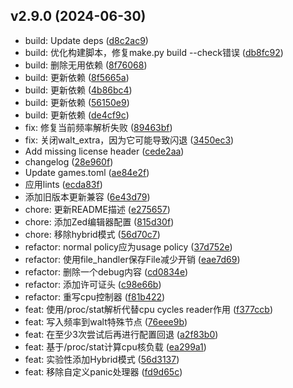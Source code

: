 ## v2.9.0 (2024-06-30)

* build: Update deps ([d8c2ac9](https://github.com/shadow3aaa/fas-rs/commit/d8c2ac9))
* build: 优化构建脚本，修复make.py build --check错误 ([db8fc92](https://github.com/shadow3aaa/fas-rs/commit/db8fc92))
* build: 删除无用依赖 ([8f76068](https://github.com/shadow3aaa/fas-rs/commit/8f76068))
* build: 更新依赖 ([8f5665a](https://github.com/shadow3aaa/fas-rs/commit/8f5665a))
* build: 更新依赖 ([4b86bc4](https://github.com/shadow3aaa/fas-rs/commit/4b86bc4))
* build: 更新依赖 ([56150e9](https://github.com/shadow3aaa/fas-rs/commit/56150e9))
* build: 更新依赖 ([de4cf9c](https://github.com/shadow3aaa/fas-rs/commit/de4cf9c))
* fix: 修复当前频率解析失败 ([89463bf](https://github.com/shadow3aaa/fas-rs/commit/89463bf))
* fix: 关闭walt_extra，因为它可能导致闪退 ([3450ec3](https://github.com/shadow3aaa/fas-rs/commit/3450ec3))
* Add missing license header ([cede2aa](https://github.com/shadow3aaa/fas-rs/commit/cede2aa))
* changelog ([28e960f](https://github.com/shadow3aaa/fas-rs/commit/28e960f))
* Update games.toml ([ae84e2f](https://github.com/shadow3aaa/fas-rs/commit/ae84e2f))
* 应用lints ([ecda83f](https://github.com/shadow3aaa/fas-rs/commit/ecda83f))
* 添加旧版本更新兼容 ([6e43d79](https://github.com/shadow3aaa/fas-rs/commit/6e43d79))
* chore: 更新README描述 ([e275657](https://github.com/shadow3aaa/fas-rs/commit/e275657))
* chore: 添加Zed编辑器配置 ([815d30f](https://github.com/shadow3aaa/fas-rs/commit/815d30f))
* chore: 移除hybrid模式 ([56d70c7](https://github.com/shadow3aaa/fas-rs/commit/56d70c7))
* refactor: normal policy应为usage policy ([37d752e](https://github.com/shadow3aaa/fas-rs/commit/37d752e))
* refactor: 使用file_handler保存File减少开销 ([eae7d69](https://github.com/shadow3aaa/fas-rs/commit/eae7d69))
* refactor: 删除一个debug内容 ([cd0834e](https://github.com/shadow3aaa/fas-rs/commit/cd0834e))
* refactor: 添加许可证头 ([c98e66b](https://github.com/shadow3aaa/fas-rs/commit/c98e66b))
* refactor: 重写cpu控制器 ([f81b422](https://github.com/shadow3aaa/fas-rs/commit/f81b422))
* feat: 使用/proc/stat解析代替cpu cycles reader作用 ([f377ccb](https://github.com/shadow3aaa/fas-rs/commit/f377ccb))
* feat: 写入频率到walt特殊节点 ([76eee9b](https://github.com/shadow3aaa/fas-rs/commit/76eee9b))
* feat: 在至少3次尝试后再进行配置回退 ([a2f83b0](https://github.com/shadow3aaa/fas-rs/commit/a2f83b0))
* feat: 基于/proc/stat计算cpu核负载 ([ea299a1](https://github.com/shadow3aaa/fas-rs/commit/ea299a1))
* feat: 实验性添加Hybrid模式 ([56d3137](https://github.com/shadow3aaa/fas-rs/commit/56d3137))
* feat: 移除自定义panic处理器 ([fd9d65c](https://github.com/shadow3aaa/fas-rs/commit/fd9d65c))
